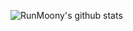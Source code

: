 ![RunMoony's github stats](https://github-readme-stats.vercel.app/api?username=RunMoony&show_icons=true&theme=tokyonight)
